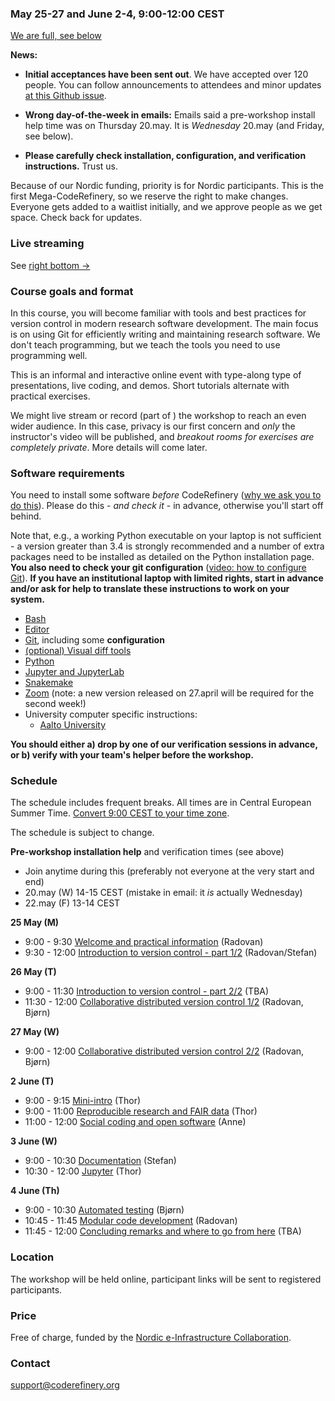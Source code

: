 

### May 25-27 and June 2-4, 9:00-12:00 CEST

<a class="btn btn-danger disabled" href="#" data-mode="1"
target="_blank">We are full, see below</a>

**News:**

* **Initial acceptances have been sent out**.  We have accepted over
  120 people.  You can follow announcements to attendees and minor
  updates [at this Github
  issue](https://github.com/coderefinery/2020-05-25-online/issues/25).

* **Wrong day-of-the-week in emails:**  Emails said a pre-workshop
  install help time was on Thursday 20.may.  It is *Wednesday*
  20.may (and Friday, see below).

* **Please carefully check installation, configuration, and verification
  instructions.**  Trust us.

Because of our Nordic funding, priority is for Nordic participants.
This is the first Mega-CodeRefinery, so we reserve the right to make
changes.  Everyone gets added to a waitlist initially, and we
approve people as we get space.  Check
back for updates.


### Live streaming

See [right bottom →](#streaming-info)


### Course goals and format

In this course, you will become familiar with tools and best practices
for version control in modern research software development. The main
focus is on using Git for efficiently writing and maintaining research
software.  We don't teach programming, but we teach the tools you need
to use programming well.

This is an informal and interactive online event with type-along type
of presentations, live coding, and demos. Short tutorials alternate
with practical exercises.

We might live stream or record (part of ) the workshop to reach an
even wider audience.  In this case, privacy is our first concern and
*only* the instructor's video will be published, and *breakout rooms
for exercises are completely private*.  More details will come later.


### Software requirements

You need to install some software *before* CodeRefinery ([why we ask
you to do
this](https://coderefinery.github.io/installation/#why-are-we-asking-participants-to-install-software)).
Please do this - *and check it* - in advance, otherwise you'll start off
behind.

Note that, e.g., a working Python executable on your laptop is not sufficient -
a version greater than 3.4 is strongly recommended and a number of extra
packages need to be installed as detailed on the Python installation
page.  **You also need to check your git configuration**
([video: how to configure Git](https://www.youtube.com/watch?v=WdDTp8NeHBs&list=PLpLblYHCzJACyKCfHnPwRruOxllNoHsEg)).
**If you have an institutional laptop with limited rights, start in advance
and/or ask for help to translate these instructions to work on your system.**

- [Bash](https://coderefinery.github.io/installation/bash/)
- [Editor](https://coderefinery.github.io/installation/editors/)
- [Git](https://coderefinery.github.io/installation/git/), including
  some **configuration**
- [(optional) Visual diff tools](https://coderefinery.github.io/installation/difftools/)
- [Python](https://coderefinery.github.io/installation/python/)
- [Jupyter and JupyterLab](https://coderefinery.github.io/installation/jupyter)
- [Snakemake](https://coderefinery.github.io/installation/snakemake)
- [Zoom](https://coderefinery.github.io/installation/zoom/) (note: a
  new version released on 27.april will be required for the second
  week!)
- University computer specific instructions:
  - [Aalto University](https://scicomp.aalto.fi/news/coderefinery/)

**You should either a) drop by one of our verification sessions in
advance, or b) verify with your team's helper before the workshop.**


### Schedule

The schedule includes frequent breaks.  All times are in Central
European Summer Time.  [Convert 9:00 CEST to your time zone](https://arewemeetingyet.com/Stockholm/2020-05-25/09:00/CodeRefinery%20online#eyJ1cmwiOiJodHRwczovL2NvZGVyZWZpbmVyeS5naXRodWIuaW8vMjAyMC0wNS0yNS1vbmxpbmUvIn0=).

The schedule is subject to change.

**Pre-workshop installation help** and verification times (see above)
- Join anytime during this (preferably not everyone at the very start
  and end)
- 20.may (W) 14-15 CEST  (mistake in email: it *is* actually Wednesday)
- 22.may (F)  13-14 CEST


**25 May (M)**
- 9:00 - 9:30
  [Welcome and practical information](https://github.com/coderefinery/workshop-intro/blob/master/README.md)
  (Radovan)
- 9:30 - 12:00
  [Introduction to version control - part 1/2](https://coderefinery.github.io/git-intro/)
  (Radovan/Stefan)


**26 May (T)**
- 9:00 - 11:30
  [Introduction to version control - part 2/2](https://coderefinery.github.io/git-intro/)
  (TBA)
- 11:30 - 12:00
  [Collaborative distributed version control 1/2](https://coderefinery.github.io/git-collaborative/)
  (Radovan, Bjørn)


**27 May (W)**
- 9:00 - 12:00
  [Collaborative distributed version control 2/2](https://coderefinery.github.io/git-collaborative/)
  (Radovan, Bjørn)


**2 June (T)**
- 9:00 - 9:15
  [Mini-intro](https://github.com/coderefinery/workshop-intro/blob/master/README.md)
  (Thor)
- 9:00 - 11:00
  [Reproducible research and FAIR data](https://coderefinery.github.io/reproducible-research/)
  (Thor)
- 11:00 - 12:00
  [Social coding and open software](https://cicero.xyz/v3/remark/0.14.0/github.com/coderefinery/social-coding/master/talk.md)
  (Anne)


**3 June (W)**
- 9:00 - 10:30
  [Documentation](https://coderefinery.github.io/documentation/)
  (Stefan)
- 10:30 - 12:00
  [Jupyter](https://coderefinery.github.io/jupyter/)
  (Thor)


**4 June (Th)**
- 9:00 - 10:30
  [Automated testing](https://coderefinery.github.io/testing/)
  (Bjørn)
- 10:45 - 11:45
  [Modular code development](https://cicero.xyz/v3/remark/0.14.0/github.com/coderefinery/modular-code-development/master/talk.md)
  (Radovan)
- 11:45 - 12:00
  [Concluding remarks and where to go from here](https://github.com/coderefinery/workshop-outro/blob/master/README.md)
  (TBA)


### Location

The workshop will be held online, participant links will be sent to
registered participants.


### Price

Free of charge, funded by the [Nordic e-Infrastructure
Collaboration](https://neic.no/).


### Contact

support@coderefinery.org
